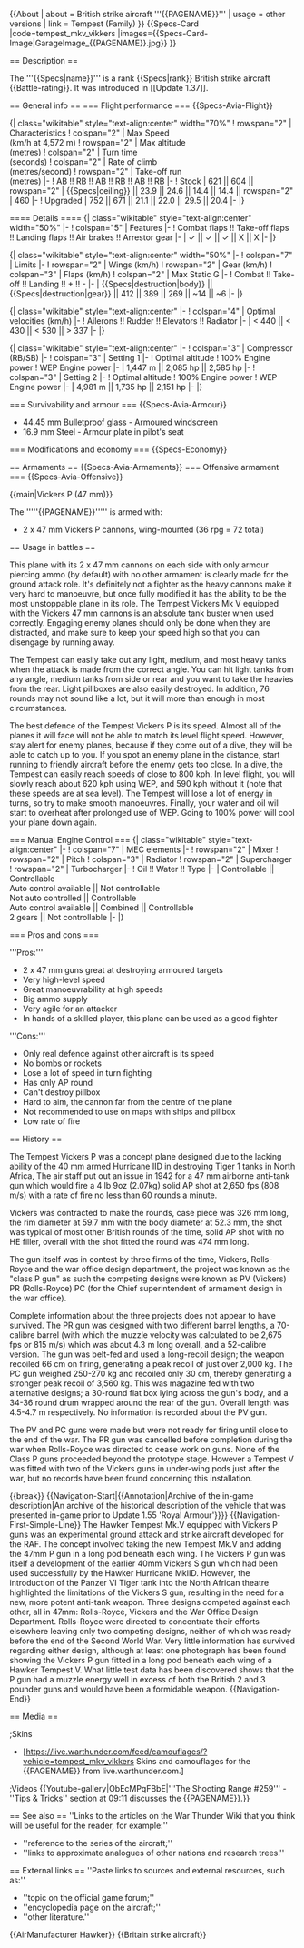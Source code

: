 {{About
| about = British strike aircraft '''{{PAGENAME}}'''
| usage = other versions
| link = Tempest (Family)
}}
{{Specs-Card
|code=tempest_mkv_vikkers
|images={{Specs-Card-Image|GarageImage_{{PAGENAME}}.jpg}}
}}

== Description ==

<!-- ''In the description, the first part should be about the history of and the creation and combat usage of the aircraft, as well as its key features. In the second part, tell the reader about the aircraft in the game. Insert a screenshot of the vehicle, so that if the novice player does not remember the vehicle by name, he will immediately understand what kind of vehicle the article is talking about.'' -->

The '''{{Specs|name}}''' is a rank {{Specs|rank}} British strike aircraft {{Battle-rating}}. It was introduced in [[Update 1.37]].

== General info ==
=== Flight performance ===
{{Specs-Avia-Flight}}

<!--''Describe how the aircraft behaves in the air. Speed, manoeuvrability, acceleration and allowable loads - these are the most important characteristics of the vehicle.''-->

{| class="wikitable" style="text-align:center" width="70%"
! rowspan="2" | Characteristics
! colspan="2" | Max Speed<br>(km/h at 4,572 m)
! rowspan="2" | Max altitude<br>(metres)
! colspan="2" | Turn time<br>(seconds)
! colspan="2" | Rate of climb<br>(metres/second)
! rowspan="2" | Take-off run<br>(metres)
|-
! AB !! RB !! AB !! RB !! AB !! RB
|-
! Stock
| 621 || 604 || rowspan="2" | {{Specs|ceiling}} || 23.9 || 24.6 || 14.4 || 14.4 || rowspan="2" | 460
|-
! Upgraded
| 752 || 671 || 21.1 || 22.0 || 29.5 || 20.4
|-
|}

==== Details ====
{| class="wikitable" style="text-align:center" width="50%"
|-
! colspan="5" | Features
|-
! Combat flaps !! Take-off flaps !! Landing flaps !! Air brakes !! Arrestor gear
|-
| ✓ || ✓ || ✓ || X || X <!-- ✓ -->
|-
|}

{| class="wikitable" style="text-align:center" width="50%"
|-
! colspan="7" | Limits
|-
! rowspan="2" | Wings (km/h)
! rowspan="2" | Gear (km/h)
! colspan="3" | Flaps (km/h)
! colspan="2" | Max Static G
|-
! Combat !! Take-off !! Landing !! + !! -
|-
| {{Specs|destruction|body}} || {{Specs|destruction|gear}} || 412 || 389 || 269 || ~14 || ~6
|-
|}

{| class="wikitable" style="text-align:center"
|-
! colspan="4" | Optimal velocities (km/h)
|-
! Ailerons !! Rudder !! Elevators !! Radiator
|-
| < 440 || < 430 || < 530 || > 337
|-
|}

{| class="wikitable" style="text-align:center"
|-
! colspan="3" | Compressor (RB/SB)
|-
! colspan="3" | Setting 1
|-
! Optimal altitude
! 100% Engine power
! WEP Engine power
|-
| 1,447 m || 2,085 hp || 2,585 hp
|-
! colspan="3" | Setting 2
|-
! Optimal altitude
! 100% Engine power
! WEP Engine power
|-
| 4,981 m || 1,735 hp || 2,151 hp
|-
|}

=== Survivability and armour ===
{{Specs-Avia-Armour}}

<!-- ''Examine the survivability of the aircraft. Note how vulnerable the structure is and how secure the pilot is, whether the fuel tanks are armoured, etc. Describe the armour, if there is any, and also mention the vulnerability of other critical aircraft systems.'' -->

- 44.45 mm Bulletproof glass - Armoured windscreen
- 16.9 mm Steel - Armour plate in pilot's seat

=== Modifications and economy ===
{{Specs-Economy}}

== Armaments ==
{{Specs-Avia-Armaments}}
=== Offensive armament ===
{{Specs-Avia-Offensive}}

<!-- ''Describe the offensive armament of the aircraft, if any. Describe how effective the cannons and machine guns are in a battle, and also what belts or drums are better to use. If there is no offensive weaponry, delete this subsection.'' -->

{{main|Vickers P (47 mm)}}

The '''''{{PAGENAME}}''''' is armed with:

- 2 x 47 mm Vickers P cannons, wing-mounted (36 rpg = 72 total)

== Usage in battles ==

<!-- ''Describe the tactics of playing in the aircraft, the features of using aircraft in a team and advice on tactics. Refrain from creating a "guide" - do not impose a single point of view, but instead, give the reader food for thought. Examine the most dangerous enemies and give recommendations on fighting them. If necessary, note the specifics of the game in different modes (AB, RB, SB).'' -->

This plane with its 2 x 47 mm cannons on each side with only armour piercing ammo (by default) with no other armament is clearly made for the ground attack role. It's definitely not a fighter as the heavy cannons make it very hard to manoeuvre, but once fully modified it has the ability to be the most unstoppable plane in its role. The Tempest Vickers Mk V equipped with the Vickers 47 mm cannons is an absolute tank buster when used correctly. Engaging enemy planes should only be done when they are distracted, and make sure to keep your speed high so that you can disengage by running away.

The Tempest can easily take out any light, medium, and most heavy tanks when the attack is made from the correct angle. You can hit light tanks from any angle, medium tanks from side or rear and you want to take the heavies from the rear. Light pillboxes are also easily destroyed. In addition, 76 rounds may not sound like a lot, but it will more than enough in most circumstances.

The best defence of the Tempest Vickers P is its speed. Almost all of the planes it will face will not be able to match its level flight speed. However, stay alert for enemy planes, because if they come out of a dive, they will be able to catch up to you. If you spot an enemy plane in the distance, start running to friendly aircraft before the enemy gets too close. In a dive, the Tempest can easily reach speeds of close to 800 kph. In level flight, you will slowly reach about 620 kph using WEP, and 590 kph without it (note that these speeds are at sea level). The Tempest will lose a lot of energy in turns, so try to make smooth manoeuvres. Finally, your water and oil will start to overheat after prolonged use of WEP. Going to 100% power will cool your plane down again.

=== Manual Engine Control ===
{| class="wikitable" style="text-align:center"
|-
! colspan="7" | MEC elements
|-
! rowspan="2" | Mixer
! rowspan="2" | Pitch
! colspan="3" | Radiator
! rowspan="2" | Supercharger
! rowspan="2" | Turbocharger
|-
! Oil !! Water !! Type
|-
| Controllable || Controllable<br>Auto control available || Not controllable<br>Not auto controlled || Controllable<br>Auto control available || Combined || Controllable<br>2 gears || Not controllable
|-
|}

=== Pros and cons ===

<!-- ''Summarise and briefly evaluate the vehicle in terms of its characteristics and combat effectiveness. Mark its pros and cons in the bulleted list. Try not to use more than 6 points for each of the characteristics. Avoid using categorical definitions such as "bad", "good" and the like - use substitutions with softer forms such as "inadequate" and "effective".'' -->

'''Pros:'''

- 2 x 47 mm guns great at destroying armoured targets
- Very high-level speed
- Great manoeuvrability at high speeds
- Big ammo supply
- Very agile for an attacker
- In hands of a skilled player, this plane can be used as a good fighter

'''Cons:'''

- Only real defence against other aircraft is its speed
- No bombs or rockets
- Lose a lot of speed in turn fighting
- Has only AP round
- Can't destroy pillbox
- Hard to aim, the cannon far from the centre of the plane
- Not recommended to use on maps with ships and pillbox
- Low rate of fire

== History ==

<!-- ''Describe the history of the creation and combat usage of the aircraft in more detail than in the introduction. If the historical reference turns out to be too long, take it to a separate article, taking a link to the article about the vehicle and adding a block "/History" (example: <nowiki>https://wiki.warthunder.com/(Vehicle-name)/History</nowiki>) and add a link to it here using the <code>main</code> template. Be sure to reference text and sources by using <code><nowiki><ref></ref></nowiki></code>, as well as adding them at the end of the article with <code><nowiki><references /></nowiki></code>. This section may also include the vehicle's dev blog entry (if applicable) and the in-game encyclopedia description (under <code><nowiki>=== In-game description ===</nowiki></code>, also if applicable).'' -->

The Tempest Vickers P was a concept plane designed due to the lacking ability of the 40 mm armed Hurricane IID in destroying Tiger 1 tanks in North Africa, The air staff put out an issue in 1942 for a 47 mm airborne anti-tank gun which would fire a 4 lb 9oz (2.07kg) solid AP shot at 2,650 fps (808 m/s) with a rate of fire no less than 60 rounds a minute.

Vickers was contracted to make the rounds, case piece was 326 mm long, the rim diameter at 59.7 mm with the body diameter at 52.3 mm, the shot was typical of most other British rounds of the time, solid AP shot with no HE filler, overall with the shot fitted the round was 474 mm long.

The gun itself was in contest by three firms of the time, Vickers, Rolls-Royce and the war office design department, the project was known as the "class P gun" as such the competing designs were known as PV (Vickers) PR (Rolls-Royce) PC (for the Chief superintendent of armament design in the war office).

Complete information about the three projects does not appear to have survived. The PR gun was designed with two different barrel lengths, a 70-calibre barrel (with which the muzzle velocity was calculated to be 2,675 fps or 815 m/s) which was about 4.3 m long overall, and a 52-calibre version. The gun was belt-fed and used a long-recoil design; the weapon recoiled 66 cm on firing, generating a peak recoil of just over 2,000 kg. The PC gun weighed 250-270 kg and recoiled only 30 cm, thereby generating a stronger peak recoil of 3,560 kg. This was magazine fed with two alternative designs; a 30-round flat box lying across the gun's body, and a 34-36 round drum wrapped around the rear of the gun. Overall length was 4.5-4.7 m respectively. No information is recorded about the PV gun.

The PV and PC guns were made but were not ready for firing until close to the end of the war. The PR gun was cancelled before completion during the war when Rolls-Royce was directed to cease work on guns. None of the Class P guns proceeded beyond the prototype stage. However a Tempest V was fitted with two of the Vickers guns in under-wing pods just after the war, but no records have been found concerning this installation.

{{break}}
{{Navigation-Start|{{Annotation|Archive of the in-game description|An archive of the historical description of the vehicle that was presented in-game prior to Update 1.55 'Royal Armour'}}}}
{{Navigation-First-Simple-Line}}
The Hawker Tempest Mk.V equipped with Vickers P guns was an experimental ground attack and strike aircraft developed for the RAF. The concept involved taking the new Tempest Mk.V and adding the 47mm P gun in a long pod beneath each wing. The Vickers P gun was itself a development of the earlier 40mm Vickers S gun which had been used successfully by the Hawker Hurricane MkIID. However, the introduction of the Panzer VI Tiger tank into the North African theatre highlighted the limitations of the Vickers S gun, resulting in the need for a new, more potent anti-tank weapon. Three designs competed against each other, all in 47mm: Rolls-Royce, Vickers and the War Office Design Department. Rolls-Royce were directed to concentrate their efforts elsewhere leaving only two competing designs, neither of which was ready before the end of the Second World War. Very little information has survived regarding either design, although at least one photograph has been found showing the Vickers P gun fitted in a long pod beneath each wing of a Hawker Tempest V. What little test data has been discovered shows that the P gun had a muzzle energy well in excess of both the British 2 and 3 pounder guns and would have been a formidable weapon.
{{Navigation-End}}

== Media ==

<!-- ''Excellent additions to the article would be video guides, screenshots from the game, and photos.'' -->

;Skins

- [https://live.warthunder.com/feed/camouflages/?vehicle=tempest_mkv_vikkers Skins and camouflages for the {{PAGENAME}} from live.warthunder.com.]

;Videos
{{Youtube-gallery|ObEcMPqFBbE|'''The Shooting Range #259''' - ''Tips & Tricks'' section at 09:11 discusses the {{PAGENAME}}.}}

== See also ==
''Links to the articles on the War Thunder Wiki that you think will be useful for the reader, for example:''

- ''reference to the series of the aircraft;''
- ''links to approximate analogues of other nations and research trees.''

== External links ==
''Paste links to sources and external resources, such as:''

- ''topic on the official game forum;''
- ''encyclopedia page on the aircraft;''
- ''other literature.''

{{AirManufacturer Hawker}}
{{Britain strike aircraft}}
